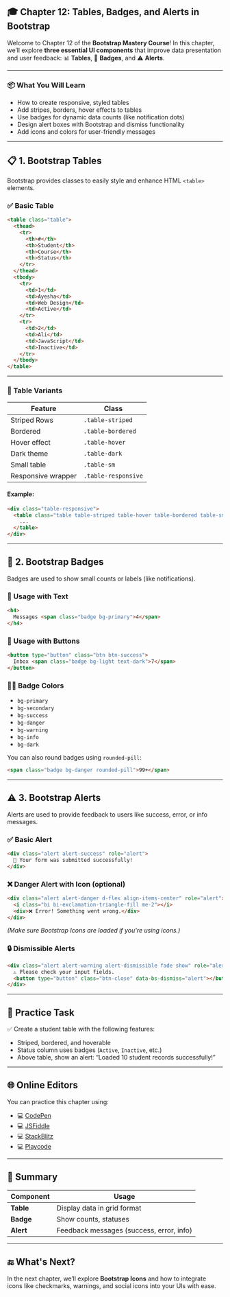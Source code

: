 ## 🎓 Chapter 12: Tables, Badges, and Alerts in Bootstrap

Welcome to Chapter 12 of the **Bootstrap Mastery Course**!
In this chapter, we’ll explore **three essential UI components** that improve data presentation and user feedback:
📊 **Tables**, 🔖 **Badges**, and ⚠️ **Alerts**.

---

### 📦 What You Will Learn

* How to create responsive, styled tables
* Add stripes, borders, hover effects to tables
* Use badges for dynamic data counts (like notification dots)
* Design alert boxes with Bootstrap and dismiss functionality
* Add icons and colors for user-friendly messages

---

## 📋 1. Bootstrap Tables

Bootstrap provides classes to easily style and enhance HTML `<table>` elements.

### ✅ Basic Table

```html
<table class="table">
  <thead>
    <tr>
      <th>#</th>
      <th>Student</th>
      <th>Course</th>
      <th>Status</th>
    </tr>
  </thead>
  <tbody>
    <tr>
      <td>1</td>
      <td>Ayesha</td>
      <td>Web Design</td>
      <td>Active</td>
    </tr>
    <tr>
      <td>2</td>
      <td>Ali</td>
      <td>JavaScript</td>
      <td>Inactive</td>
    </tr>
  </tbody>
</table>
```

---

### 🧪 Table Variants

| Feature            | Class               |
| ------------------ | ------------------- |
| Striped Rows       | `.table-striped`    |
| Bordered           | `.table-bordered`   |
| Hover effect       | `.table-hover`      |
| Dark theme         | `.table-dark`       |
| Small table        | `.table-sm`         |
| Responsive wrapper | `.table-responsive` |

#### Example:

```html
<div class="table-responsive">
  <table class="table table-striped table-hover table-bordered table-sm">
    ...
  </table>
</div>
```

---

## 🔖 2. Bootstrap Badges

Badges are used to show small counts or labels (like notifications).

### 🎯 Usage with Text

```html
<h4>
  Messages <span class="badge bg-primary">4</span>
</h4>
```

### 🎯 Usage with Buttons

```html
<button type="button" class="btn btn-success">
  Inbox <span class="badge bg-light text-dark">7</span>
</button>
```

### 🧑‍🎨 Badge Colors

* `bg-primary`
* `bg-secondary`
* `bg-success`
* `bg-danger`
* `bg-warning`
* `bg-info`
* `bg-dark`

You can also round badges using `rounded-pill`:

```html
<span class="badge bg-danger rounded-pill">99+</span>
```

---

## ⚠️ 3. Bootstrap Alerts

Alerts are used to provide feedback to users like success, error, or info messages.

### ✅ Basic Alert

```html
<div class="alert alert-success" role="alert">
  🎉 Your form was submitted successfully!
</div>
```

### ❌ Danger Alert with Icon (optional)

```html
<div class="alert alert-danger d-flex align-items-center" role="alert">
  <i class="bi bi-exclamation-triangle-fill me-2"></i>
  <div>❌ Error! Something went wrong.</div>
</div>
```

*(Make sure Bootstrap Icons are loaded if you're using icons.)*

### 🔒 Dismissible Alerts

```html
<div class="alert alert-warning alert-dismissible fade show" role="alert">
  ⚠️ Please check your input fields.
  <button type="button" class="btn-close" data-bs-dismiss="alert"></button>
</div>
```

---

## 🧠 Practice Task

✅ Create a student table with the following features:

* Striped, bordered, and hoverable
* Status column uses badges (`Active`, `Inactive`, etc.)
* Above table, show an alert: “Loaded 10 student records successfully!”

---

## 🌐 Online Editors

You can practice this chapter using:

* 💻 [CodePen](https://codepen.io/)
* 💻 [JSFiddle](https://jsfiddle.net/)
* 💻 [StackBlitz](https://stackblitz.com/)
* 💻 [Playcode](https://playcode.io/)

---

## 🧩 Summary

| Component | Usage                                    |
| --------- | ---------------------------------------- |
| **Table** | Display data in grid format              |
| **Badge** | Show counts, statuses                    |
| **Alert** | Feedback messages (success, error, info) |

---

## 🔚 What's Next?

In the next chapter, we’ll explore **Bootstrap Icons** and how to integrate icons like checkmarks, warnings, and social icons into your UIs with ease.
